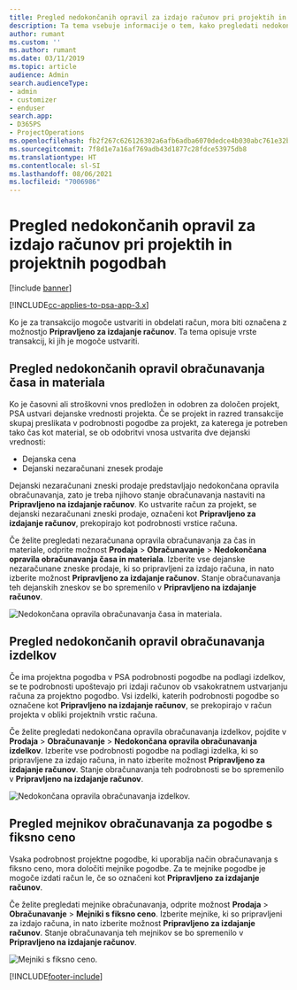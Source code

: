 ```yaml
---
title: Pregled nedokončanih opravil za izdajo računov pri projektih in projektnih pogodbah
description: Ta tema vsebuje informacije o tem, kako pregledati nedokončana opravila za čas, stroške in izdelke in kako jih označiti kot pripravljene za izdajo računa.
author: rumant
ms.custom: ''
ms.author: rumant
ms.date: 03/11/2019
ms.topic: article
audience: Admin
search.audienceType:
- admin
- customizer
- enduser
search.app:
- D365PS
- ProjectOperations
ms.openlocfilehash: fb2f267c626126302a6afb6adba6070dedce4b030abc761e32b23df174d49ecb
ms.sourcegitcommit: 7f8d1e7a16af769adb43d1877c28fdce53975db8
ms.translationtype: HT
ms.contentlocale: sl-SI
ms.lasthandoff: 08/06/2021
ms.locfileid: "7006986"
---
```

# <a name="review-the-invoicing-backlog-on-projects-and-project-contracts"></a>Pregled nedokončanih opravil za izdajo računov pri projektih in projektnih pogodbah

[!include [banner](../includes/psa-now-project-operations.md)]

[!INCLUDE[cc-applies-to-psa-app-3.x](../includes/cc-applies-to-psa-app-3x.md)]

Ko je za transakcijo mogoče ustvariti in obdelati račun, mora biti označena z možnostjo **Pripravljeno za izdajanje računov**. Ta tema opisuje vrste transakcij, ki jih je mogoče ustvariti.

## <a name="review-the-time-and-material-billing-backlog"></a>Pregled nedokončanih opravil obračunavanja časa in materiala

Ko je časovni ali stroškovni vnos predložen in odobren za določen projekt, PSA ustvari dejanske vrednosti projekta. Če se projekt in razred transakcije skupaj preslikata v podrobnosti pogodbe za projekt, za katerega je potreben tako čas kot material, se ob odobritvi vnosa ustvarita dve dejanski vrednosti:

- Dejanska cena 
- Dejanski nezaračunani znesek prodaje

Dejanski nezaračunani zneski prodaje predstavljajo nedokončana opravila obračunavanja, zato je treba njihovo stanje obračunavanja nastaviti na **Pripravljeno na izdajanje računov**. Ko ustvarite račun za projekt, se dejanski nezaračunani zneski prodaje, označeni kot **Pripravljeno za izdajanje računov**, prekopirajo kot podrobnosti vrstice računa.

Če želite pregledati nezaračunana opravila obračunavanja za čas in materiale, odprite možnost **Prodaja** \> **Obračunavanje** \> **Nedokončana opravila obračunavanja časa in materiala**. Izberite vse dejanske nezaračunane zneske prodaje, ki so pripravljeni za izdajo računa, in nato izberite možnost **Pripravljeno za izdajanje računov**. Stanje obračunavanja teh dejanskih zneskov se bo spremenilo v **Pripravljeno na izdajanje računov**.

![Nedokončana opravila obračunavanja časa in materiala.](media/TMBacklog.png)

## <a name="review-the-product-billing-backlog"></a>Pregled nedokončanih opravil obračunavanja izdelkov

Če ima projektna pogodba v PSA podrobnosti pogodbe na podlagi izdelkov, se te podrobnosti upoštevajo pri izdaji računov ob vsakokratnem ustvarjanju računa za projektno pogodbo. Vsi izdelki, katerih podrobnosti pogodbe so označene kot **Pripravljeno na izdajanje računov**, se prekopirajo v račun projekta v obliki projektnih vrstic računa.

Če želite pregledati nedokončana opravila obračunavanja izdelkov, pojdite v **Prodaja** \> **Obračunavanje** \> **Nedokončana opravila obračunavanja izdelkov**. Izberite vse podrobnosti pogodbe na podlagi izdelka, ki so pripravljene za izdajo računa, in nato izberite možnost **Pripravljeno za izdajanje računov**. Stanje obračunavanja teh podrobnosti se bo spremenilo v **Pripravljeno na izdajanje računov**.

![Nedokončana opravila obračunavanja izdelkov.](media/ProductBacklog.png)

## <a name="review-billing-milestones-on-fixed-price-contracts"></a>Pregled mejnikov obračunavanja za pogodbe s fiksno ceno

Vsaka podrobnost projektne pogodbe, ki uporablja način obračunavanja s fiksno ceno, mora določiti mejnike pogodbe. Za te mejnike pogodbe je mogoče izdati račun le, če so označeni kot **Pripravljeno za izdajanje računov**. 

Če želite pregledati mejnike obračunavanja, odprite možnost **Prodaja** \> **Obračunavanje** \> **Mejniki s fiksno ceno**. Izberite mejnike, ki so pripravljeni za izdajo računa, in nato izberite možnost **Pripravljeno za izdajanje računov**. Stanje obračunavanja teh mejnikov se bo spremenilo v **Pripravljeno na izdajanje računov**.

![Mejniki s fiksno ceno.](media/FPBacklog.png)


[!INCLUDE[footer-include](../includes/footer-banner.md)]